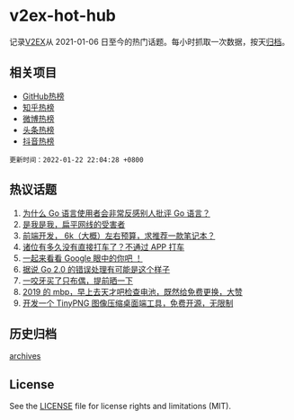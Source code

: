# v2ex-hot-hub

 记录[V2EX](https://www.v2ex.com/)从 2021-01-06 日至今的热门话题。每小时抓取一次数据，按天[归档](archives)。
 
 ## 相关项目

- [GitHub热榜](https://github.com/lonnyzhang423/github-hot-hub)
- [知乎热榜](https://github.com/lonnyzhang423/zhihu-hot-hub)
- [微博热榜](https://github.com/lonnyzhang423/weibo-hot-hub)
- [头条热榜](https://github.com/lonnyzhang423/toutiao-hot-hub)
- [抖音热榜](https://github.com/lonnyzhang423/douyin-hot-hub)


 `更新时间：2022-01-22 22:04:28 +0800`

## 热议话题

1. [为什么 Go 语言使用者会非常反感别人批评 Go 语言？](https://www.v2ex.com/t/829884)
1. [是我是我，扁平网线的受害者](https://www.v2ex.com/t/829820)
1. [前端开发， 6k（大概）左右预算，求推荐一款笔记本？](https://www.v2ex.com/t/829818)
1. [诸位有多久没有直接打车了？不通过 APP 打车](https://www.v2ex.com/t/829844)
1. [一起来看看 Google 眼中的你吧 ！](https://www.v2ex.com/t/829827)
1. [据说 Go 2.0 的错误处理有可能是这个样子](https://www.v2ex.com/t/829865)
1. [一咬牙买了只布偶，提前晒一下](https://www.v2ex.com/t/829893)
1. [2019 的 mbp，早上去天才吧检查电池，既然给免费更换，大赞](https://www.v2ex.com/t/829866)
1. [开发一个 TinyPNG 图像压缩桌面端工具，免费开源，无限制](https://www.v2ex.com/t/829856)

## 历史归档

[archives](archives)

## License

See the [LICENSE](LICENSE) file for license rights and limitations (MIT).
